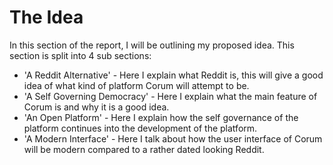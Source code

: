 # The Idea

In this section of the report, I will be outlining my proposed idea. This
section is split into 4 sub sections:

* 'A Reddit Alternative' - Here I explain what Reddit is, this will give a good
  idea of what kind of platform Corum will attempt to be.
* 'A Self Governing Democracy' - Here I explain what the main feature of Corum
  is and why it is a good idea.
* 'An Open Platform' - Here I explain how the self governance of the platform
  continues into the development of the platform.
* 'A Modern Interface' - Here I talk about how the user interface of Corum will
  be modern compared to a rather dated looking Reddit.
